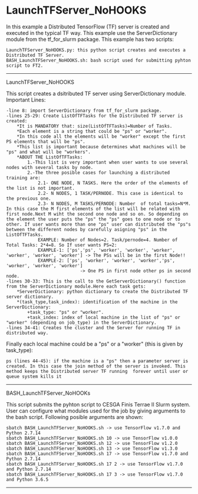 # LaunchTFServer_NoHOOKS

In this example a Distributed TensorFlow (TF) server is created and executed in the typical TF way. This example use the ServerDictionary module from the tf_for_slurm package. This example has two scripts:

	LaunchTFServer_NoHOOKS.py: this python script creates and executes a Distributed TF Server.
	BASH_LaunchTFServer_NoHOOKS.sh: bash script used for submitting pyhton script to FT2.
	
**************************************************************************************************************************

LaunchTFServer_NoHOOKS

This script creates a dsitributed TF server using ServerDictionary module. Important Lines:

	-line 8: import ServerDictionary from tf_for_slurm package.
	-lines 25-29: Create ListOfTFTasks for the Distributed TF server is created:
		*It is MANDATORY that: size(ListOfTFTasks)=Number of Tasks.
		*Each element is a string that could be "ps" or "worker".
		*In this code all the elements will be "worker" except the first PS elements that will be "ps". 
		*This list is important because determines what machines will be "ps" and what will be "workers".
		*ABOUT THE ListOfTFTasks:
			1.-This list is very important when user wants to use several nodes with several tasks by node. 
			2.-The three posible cases for launching a distributed training are:
				2.1- ONE NODE, N TASKS. Here the order of the elements of the list is not important.
				2.2- N NODES, 1 TASK/PERNODE. This case is identical to the previous one. 
				2.3- N NODES, M TASKS/PERNODE: Number  of total tasks=N*M. In this case the M first elements of the list will be related with first node.Next M wiht the second one node and so on. So depending on the element the user puts the "ps" the "ps" goes to one node or to other. If user wants more than one "ps" user can distributed the "ps"s between the different nodes by carefully asigning "ps" in the ListOfTFTasks.
				EXAMPLE: Number of Nodes=2. Task/pernode=4. Number of Total Tasks: 2*4=8. So If user wants PS=2:
				EXAMPLE-1: ['ps','ps', 'worker', 'worker', 'worker', 'worker', 'worker', 'worker'] -> The PSs will be in the first Node!!
				EXAMPLE-2: ['ps', 'worker', 'worker', 'worker','ps', 'worker', 'worker', 'worker'] 
								-> One PS in first node other ps in second node.
	-lines 30-33: This is the call to the GetServerDictionary() function from the ServerDictionary module.Here each task gets:
		*ServerDictionary: python dictionary to create the Distributed TF server dictionary.
		*(task_type,task_index): identification of the machine in the ServerDictionary:
			+task_type: "ps" or "worker".
			+task_index: index of local machine in the list of "ps" or "worker" (depending on job_type) in the ServerDictionary.
	-lines 34-41: Creates the cluster and the Server for running TF in distributed way.
Finally each local machine could be a "ps" or a "worker" (this is given by task_type):
	
	ps (lines 44-45): if the machine is a "ps" then a parameter server is created. In this case the join method of the server is invoked. This method keeps the Distributed server TF running  forever until user or queue system kills it
	
**************************************************************************************************************************

BASH_LaunchTFServer_NoHOOKs

This script submits the pyhton script to CESGA Finis Terrae II Slurm system. User can configure what modules used for the job by giving arguments to the bash script. Following posible arguments are shown:

	sbatch BASH_LaunchTFServer_NoHOOKS.sh -> use TensorFlow v1.7.0 and Python 2.7.14
	sbatch BASH_LaunchTFServer_NoHOOKS.sh 10 -> use TensorFlow v1.0.0
	sbatch BASH_LaunchTFServer_NoHOOKS.sh 12 -> use TensorFlow v1.2.0
	sbatch BASH_LaunchTFServer_NoHOOKS.sh 13 -> use TensorFlow v1.3.0
	sbatch BASH_LaunchTFServer_NoHOOKS.sh 17 -> use TensorFlow v1.7.0 and Python 2.7.14
	sbatch BASH_LaunchTFServer_NoHOOKS.sh 17 2 -> use TensorFlow v1.7.0 and Python 2.7.14
	sbatch BASH_LaunchTFServer_NoHOOKS.sh 17 3 -> use TensorFlow v1.7.0 and Python 3.6.5
**************************************************************************************************************************
